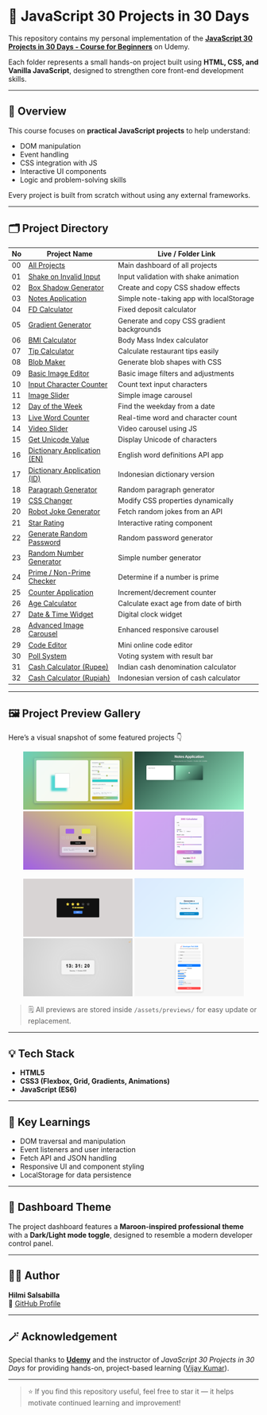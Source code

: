 # 🧩 JavaScript 30 Projects in 30 Days

This repository contains my personal implementation of the **[JavaScript 30 Projects in 30 Days - Course for Beginners](https://www.udemy.com/course/javascript-30-projects-in-30-days-course-for-beginners/?couponCode=KEEPLEARNING)** on Udemy.

Each folder represents a small hands-on project built using **HTML, CSS, and Vanilla JavaScript**, designed to strengthen core front-end development skills.

---

## 🚀 Overview

This course focuses on **practical JavaScript projects** to help understand:
- DOM manipulation  
- Event handling  
- CSS integration with JS  
- Interactive UI components  
- Logic and problem-solving skills  

Every project is built from scratch without using any external frameworks.

---

## 🗂️ Project Directory

| No | Project Name | Live / Folder Link |
|----|---------------|--------------------|
| 00 | [All Projects](https://github.com/HilmiSalsabilla/html-projects/tree/main/0-All) | Main dashboard of all projects |
| 01 | [Shake on Invalid Input](https://github.com/HilmiSalsabilla/html-projects/tree/main/1-Shake-on-Invalid-Input) | Input validation with shake animation |
| 02 | [Box Shadow Generator](https://github.com/HilmiSalsabilla/html-projects/tree/main/2-Box-Shadow-Generator) | Create and copy CSS shadow effects |
| 03 | [Notes Application](https://github.com/HilmiSalsabilla/html-projects/tree/main/3-Notes-Application) | Simple note-taking app with localStorage |
| 04 | [FD Calculator](https://github.com/HilmiSalsabilla/html-projects/tree/main/4-FD-Calculator) | Fixed deposit calculator |
| 05 | [Gradient Generator](https://github.com/HilmiSalsabilla/html-projects/tree/main/5-Gradient-Generator) | Generate and copy CSS gradient backgrounds |
| 06 | [BMI Calculator](https://github.com/HilmiSalsabilla/html-projects/tree/main/6-BMI-Calculator) | Body Mass Index calculator |
| 07 | [Tip Calculator](https://github.com/HilmiSalsabilla/html-projects/tree/main/7-Tip-Calculator) | Calculate restaurant tips easily |
| 08 | [Blob Maker](https://github.com/HilmiSalsabilla/html-projects/tree/main/8-Blob-Maker) | Generate blob shapes with CSS |
| 09 | [Basic Image Editor](https://github.com/HilmiSalsabilla/html-projects/tree/main/9-Basic-Image-Editor) | Basic image filters and adjustments |
| 10 | [Input Character Counter](https://github.com/HilmiSalsabilla/html-projects/tree/main/10-Input-Character-Counter) | Count text input characters |
| 11 | [Image Slider](https://github.com/HilmiSalsabilla/html-projects/tree/main/11-Image-Slider) | Simple image carousel |
| 12 | [Day of the Week](https://github.com/HilmiSalsabilla/html-projects/tree/main/12-Day-of-the-Week) | Find the weekday from a date |
| 13 | [Live Word Counter](https://github.com/HilmiSalsabilla/html-projects/tree/main/13-Live-Word-Counter) | Real-time word and character count |
| 14 | [Video Slider](https://github.com/HilmiSalsabilla/html-projects/tree/main/14-Video-Slider) | Video carousel using JS |
| 15 | [Get Unicode Value](https://github.com/HilmiSalsabilla/html-projects/tree/main/15-Get-Unicode-Value) | Display Unicode of characters |
| 16 | [Dictionary Application (EN)](https://github.com/HilmiSalsabilla/html-projects/tree/main/16-Dictionary-Application-EN) | English word definitions API app |
| 17 | [Dictionary Application (ID)](https://github.com/HilmiSalsabilla/html-projects/tree/main/17-Dictionary-Application-ID) | Indonesian dictionary version |
| 18 | [Paragraph Generator](https://github.com/HilmiSalsabilla/html-projects/tree/main/18-Paragraph-Generator) | Random paragraph generator |
| 19 | [CSS Changer](https://github.com/HilmiSalsabilla/html-projects/tree/main/19-CSS-Changer) | Modify CSS properties dynamically |
| 20 | [Robot Joke Generator](https://github.com/HilmiSalsabilla/html-projects/tree/main/20-Robot-Joke-Generator) | Fetch random jokes from an API |
| 21 | [Star Rating](https://github.com/HilmiSalsabilla/html-projects/tree/main/21-Star-Rating) | Interactive rating component |
| 22 | [Generate Random Password](https://github.com/HilmiSalsabilla/html-projects/tree/main/22-Generate-Random-Password) | Random password generator |
| 23 | [Random Number Generator](https://github.com/HilmiSalsabilla/html-projects/tree/main/23-Random-Number-Generator) | Simple number generator |
| 24 | [Prime / Non-Prime Checker](https://github.com/HilmiSalsabilla/html-projects/tree/main/24-Prime-Non-Prime-Number) | Determine if a number is prime |
| 25 | [Counter Application](https://github.com/HilmiSalsabilla/html-projects/tree/main/25-Counter-Application) | Increment/decrement counter |
| 26 | [Age Calculator](https://github.com/HilmiSalsabilla/html-projects/tree/main/26-Age-Calculator) | Calculate exact age from date of birth |
| 27 | [Date & Time Widget](https://github.com/HilmiSalsabilla/html-projects/tree/main/27-Date-Time-Widget) | Digital clock widget |
| 28 | [Advanced Image Carousel](https://github.com/HilmiSalsabilla/html-projects/tree/main/28-Advance-Image-Carousel-Application) | Enhanced responsive carousel |
| 29 | [Code Editor](https://github.com/HilmiSalsabilla/html-projects/tree/main/29-Code-Editor) | Mini online code editor |
| 30 | [Poll System](https://github.com/HilmiSalsabilla/html-projects/tree/main/30-Poll-System) | Voting system with result bar |
| 31 | [Cash Calculator (Rupee)](https://github.com/HilmiSalsabilla/html-projects/tree/main/31-Cash-Calculator-Rupee) | Indian cash denomination calculator |
| 32 | [Cash Calculator (Rupiah)](https://github.com/HilmiSalsabilla/html-projects/tree/main/32-Cash-Calculator-IDN) | Indonesian version of cash calculator |

---

## 🖼️ Project Preview Gallery

Here’s a visual snapshot of some featured projects 👇  

<p align="center">
  <img src="assets/previews/2-Box-Shadow-Generator.png" width="220" alt="Box Shadow Generator" />
  <img src="assets/previews/3-Notes-Application.png" width="220" alt="Notes App" />
  <img src="assets/previews/5-Gradient-Generator.png" width="220" alt="Gradient Generator" />
  <img src="assets/previews/6-BMI-Calculator.png" width="220" alt="BMI Calculator" />
</p>

<p align="center">
  <img src="assets/previews/21-Star-Rating.png" width="220" alt="Star Rating" />
  <img src="assets/previews/22-Generate-Random-Password.png" width="220" alt="Random Password Generator" />
  <img src="assets/previews/27-Date-Time-Widget.png" width="220" alt="Date Time Widget" />
  <img src="assets/previews/30-Poll-System.png" width="220" alt="Poll System" />
</p>

> 🗒️ All previews are stored inside `/assets/previews/` for easy update or replacement.

---

## 💡 Tech Stack
- **HTML5**
- **CSS3 (Flexbox, Grid, Gradients, Animations)**
- **JavaScript (ES6)**

---

## 🧠 Key Learnings
- DOM traversal and manipulation  
- Event listeners and user interaction  
- Fetch API and JSON handling  
- Responsive UI and component styling  
- LocalStorage for data persistence  

---

## 🌙 Dashboard Theme
The project dashboard features a **Maroon-inspired professional theme** with a **Dark/Light mode toggle**, designed to resemble a modern developer control panel.

---

## 🧑‍💻 Author
**Hilmi Salsabilla**  
📎 [GitHub Profile](https://github.com/HilmiSalsabilla)

---

## 🪄 Acknowledgement
Special thanks to **[Udemy](https://www.udemy.com/)** and the instructor of *JavaScript 30 Projects in 30 Days* for providing hands-on, project-based learning ([Vijay Kumar](https://www.udemy.com/user/vijay-kumar-4865/)).

---

> ⭐ If you find this repository useful, feel free to star it — it helps motivate continued learning and improvement!
